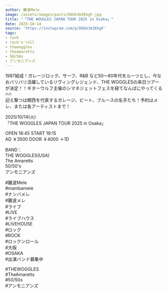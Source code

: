 ```yaml
---
author: 難波Mele
image: /assets/images/posts/DOGk3m3EkgF.jpg
title: "「THE WOGGLES JAPAN TOUR 2025 in Osaka」"
date: 2025-10-14
source: 'https://instagram.com/p/DOGk3m3EkgF'
tags:
- rock
- rock'n'roll
- thewoggles
- theamaretts
- 50/50s
- アンモニアンズ
---
```

1987結成！ガレージロック、サーフ、R&B など50〜60年代をルーツとし、今なおバリバリ活躍しているリヴィングレジェンド、THE WOGGLESの来日ツアーが決定！！ギターウルフ主催のシマネジェットフェスを経てなんばにやってくる🔥🔥<br>
迎え撃つは関西を代表するガレージ、ビート、ブルースの名手たち！予約はメレ、または各アーティストまで！

2025/10/14(火)<br>
「THE WOGGLES JAPAN TOUR 2025 in Osaka」

OPEN 18:45 START 19:15<br>
AD ￥3500 DOOR ￥4000 ＋1D

BAND：<br>
THE WOGGLES(USA)<br>
The Amaretts<br>
50/50's<br>
アンモニアンズ

#難波Mele<br>
#mambamele<br>
#ナンバメレ<br>
#難波メレ<br>
#ライブ<br>
#LIVE<br>
#ライブハウス<br>
#LIVEHOUSE<br>
#ロック<br>
#ROCK<br>
#ロックンロール<br>
#大阪<br>
#OSAKA<br>
#出演バンド募集中

#THEWOGGLES<br>
#TheAmaretts<br>
#50/50s<br>
#アンモニアンズ